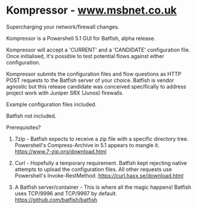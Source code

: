 # Kompressor - www.msbnet.co.uk
Supercharging your network/firewall changes.

Kompressor is a Powershell 5.1 GUI for Batfish, alpha release.

Kompressor will accept a 'CURRENT' and a 'CANDIDATE' configuration file. 
Once initialised, it's possible to test potential flows against either configuration. 

Kompressor submits the configuration files and flow questions as HTTP POST requests to the Batfish server of your choice.
Batfish is vendor agnostic but this release candidate was conceived specifically to address project work with Juniper SRX (Junos) firewalls.

Example configuration files included.

Batfish not included.





Prerequisites?

1. 7zip - Batfish expects to receive a zip file with a specific directory tree. Powershell's Compress-Archive in 5.1 appears to mangle it.
https://www.7-zip.org/download.html

2. Curl - Hopefully a temporary requirement. Batfish kept rejecting native attempts to upload the configuration files.
All other requests use Powershell's Invoke-RestMethod.
https://curl.haxx.se/download.html

3. A Batfish server/container - This is where all the magic happens! Batfish uses TCP/9996 and TCP/9997 by default.
https://github.com/batfish/batfish
